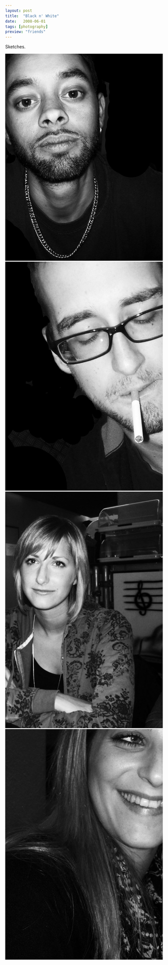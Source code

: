 ```yaml
---
layout: post
title:  "Black n' White"
date:   2008-06-01
tags: [photography]
preview: "friends"
---
```


Sketches.

![Black n White](/img/posts/media/BW1.jpg)
![Black n White](/img/posts/media/BW2.jpg)
![Black n White](/img/posts/media/BW4.jpg)
![Black n White](/img/posts/media/BW5.jpg)